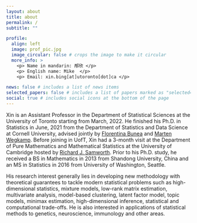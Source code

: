 ```yaml
---
layout: about
title: about
permalink: /
subtitle: ""

profile:
  align: left
  image: prof_pic.jpg
  image_circular: false # crops the image to make it circular
  more_info: >
    <p> Name in mandarin: 邴欣 </p>
    <p> English name: Mike  </p>
    <p> Email: xin.bing[at]utoronto[dot]ca </p>

news: false # includes a list of news items
selected_papers: false # includes a list of papers marked as "selected={true}"
social: true # includes social icons at the bottom of the page
---
```

 

Xin is an Assistant Professor in the Department of Statistical Sciences at the University of Toronto starting from March, 2022. He finished his Ph.D. in Statistics in June, 2021 from the Department of Statistics and Data Science at Cornell University, advised jointly by [Florentina Bunea](https://bunea.stat.cornell.edu) and [Marten Wegkamp](https://pi.math.cornell.edu/~marten/). Before joining in UofT, Xin had a 3-month visit at the Department of Pure Mathematics and Mathematical Statistics at the University of Cambridge hosted by [Richard J. Samworth](https://www.statslab.cam.ac.uk/~rjs57/). Prior to his Ph.D. study, he received a BS in Mathematics in 2013 from Shandong University, China and an MS in Statistics in 2016 from University of Washington, Seattle.

His research interest generally lies in developing new methodology with theoretical guarantees to tackle modern statistical problems such as high-dimensional statistics, mixture models, low-rank matrix estimation, multivariate analysis, model-based clustering, latent factor model, topic models, minimax estimation, high-dimensional inference, statistical and computational trade-offs. He is also interested in applications of statistical methods to genetics, neuroscience, immunology and other areas.
